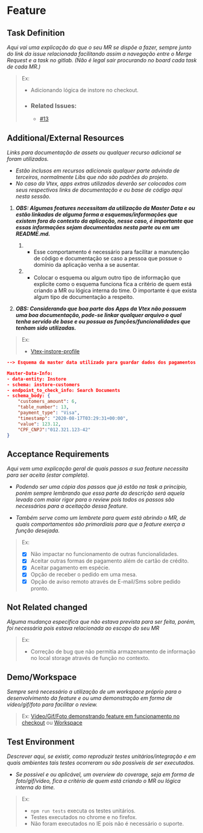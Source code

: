 # Feature

## Task Definition
_Aqui vai uma explicação do que o seu MR se dispôe a fazer, sempre junto do link da issue relacionada facilitando assim a navegação entre o Merge Request e a task no gitlab. (Não é legal sair procurando no board cada task de cada MR.)_

> Ex: 
>- Adicionando lógica de instore no checkout.
> - ### **Related Issues:**
>   - [#13](https://google.com.br)

## Additional/External Resources
_Links para documentação de assets ou qualquer recurso adicional se foram utilizados._

- _Estão inclusos em recursos adicionais qualquer parte advinda de terceiros, normalmente Libs que não são padrões do projeto._ 
- _No caso da Vtex, apps extras utilizados deverão ser colocados com seus respectivos links de documentação e ou base de código aqui nesta sessão._

1. _**OBS: Algumas features necessitam da utilização da Master Data e ou estão linkadas de alguma forma a esquemas/informações que existem fora do contexto da aplicação, nesse caso, é importante que essas informações sejam documentadas nesta parte ou em um README.md.**_
   1. - Esse comportamento é necessário para facilitar a manutenção de código e documentação se caso a pessoa que possue o domínio da aplicação venha a se ausentar.
   2. - Colocar o esquema ou algum outro tipo de informação que explicite como o esquema funciona fica a critério de quem está criando a MR ou lógica interna do time. O importante é que exista algum tipo de documentação a respeito. 

2. _**OBS: Considerando que boa parte dos Apps da Vtex não possuem uma boa documentação, pode-se linkar qualquer arquivo o qual tenha servido de base e ou possua as funções/funcionalidades que tenham sido utilizadas.**_


>Ex:
>- [Vtex-instore-profile](https://github.com/vtex-apps/instore-profile)
```json
--> Esquema da master data utilizado para guardar dados dos pagamentos para calculos da loja.

Master-Data-Info:
- data-entity: Instore
- schema: instore-customers
- endpoint_to_check_info: Search Documents
- schema_body: {
    "customers_amount": 6,
    "table_number": 13,
    "payment_type": "Visa",
    "timestamp": "2020-08-17T03:29:31+00:00",
    "value": 123.12,
    "CPF_CNPJ":"012.321.123-42"
}
```

## Acceptance Requirements
_Aqui vem uma explicação geral de quais passos a sua feature necessita para ser aceita (estar completa)._

- _Podendo ser uma cópia dos passos que já estão na task a princípio, porém sempre lembrando que essa parte da descrição será aquela levada com maior rigor para o review pois todos os passos são necessários para a aceitação dessa feature._

- _Também serve como um lembrete para quem está abrindo o MR, de quais comportamentos são primordiais para que a feature exerça a função desejada._

>Ex:
> - [x] Não impactar no funcionamento de outras funcionalidades.
> - [x] Aceitar outras formas de pagamento além de cartão de crédito.
> - [x] Aceitar pagamento em espécie.
> - [x] Opção de receber o pedido em uma mesa.
> - [x] Opção de aviso remoto através de E-mail/Sms sobre pedido pronto.

## Not Related changed 

_Alguma mudança específica que não estava prevista para ser feita, porém, foi necessária pois estava relacionada ao escopo do seu MR_

>Ex:
>- Correção de bug que não permitia armazenamento de informação no local storage através de função no contexto.

## Demo/Workspace

_Sempre será necessário a utilização de um workspace próprio para o desenvolvimento da feature e ou uma demonstração em forma de vídeo/gif/foto para facilitar o review._

>Ex: [Vídeo/Gif/Foto demonstrando feature em funcionamento no checkout](https://gitlab.com/) ou [Workspace](https://gitlab.com/)


## Test Environment
_Descrever aqui, se existir, como reproduzir testes unitários/integração e em quais ambientes tais testes ocorreram ou são possíveis de ser executados._

- _Se possível e ou aplicável, um overview do coverage, seja em forma de foto/gif/vídeo, fica a critério de quem está criando o MR ou lógica interna do time._


>Ex: 
>- ```npm run tests``` executa os testes unitários.
>- Testes executados no chrome e no firefox.
>- Não foram executados no IE pois não é necessário o suporte.